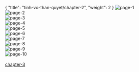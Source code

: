 { "title": "tinh-vo-than-quyet/chapter-2", "weight": 2 }
<img src="tinh-vo-than-quyet_0002_01-07eb1bc00fc1bde733f762dfdc7a0269.webp" alt="page-1" origin="https://3.bp.blogspot.com/-MAm3cEH0IDM/V2-4P9luRKI/AAAAAAAIN4A/snDbEXaLAy4/s0/Tinh-Vo-Than-Quyet-Chapter-2-P-2.jpg"><br/>
<img src="tinh-vo-than-quyet_0002_02-a777fb2f185082b3ec84b408786f13ac.webp" alt="page-2" origin="https://3.bp.blogspot.com/-tmf0gmTass0/V2-4QtQy2vI/AAAAAAAIN4I/TgYgtgusFGc/s0/Tinh-Vo-Than-Quyet-Chapter-2-P-3.jpg"><br/>
<img src="tinh-vo-than-quyet_0002_03-1c85ace3646426f7b0b404bfa1f4fc57.webp" alt="page-3" origin="https://3.bp.blogspot.com/-Tz-OmDXhSAM/V2-4RBu4YjI/AAAAAAAIN4Q/qRiFNXhNyE8/s0/Tinh-Vo-Than-Quyet-Chapter-2-P-4.jpg"><br/>
<img src="tinh-vo-than-quyet_0002_04-b68affd3c54c7906bee4a5bc0e26fa73.webp" alt="page-4" origin="https://3.bp.blogspot.com/-91i0CKscL0w/V2-4R3pN9gI/AAAAAAAIN4Y/W1dgL2JTfd4/s0/Tinh-Vo-Than-Quyet-Chapter-2-P-5.jpg"><br/>
<img src="tinh-vo-than-quyet_0002_05-e827d730dcf2cf02dc1177914280e3e4.webp" alt="page-5" origin="https://3.bp.blogspot.com/-dkRn3_bC9mA/V2-4SWV7E0I/AAAAAAAIN4g/fU_p-LrXTiA/s0/Tinh-Vo-Than-Quyet-Chapter-2-P-6.jpg"><br/>
<img src="tinh-vo-than-quyet_0002_06-983a51dc4ee44735cb7b373c343ccd8d.webp" alt="page-6" origin="https://3.bp.blogspot.com/-I6m3vDHc4mM/V2-4S1i_qmI/AAAAAAAIN4o/3Nhj3PjkGQg/s0/Tinh-Vo-Than-Quyet-Chapter-2-P-7.jpg"><br/>
<img src="tinh-vo-than-quyet_0002_07-78eea089343d0511fb0861d4060839a9.webp" alt="page-7" origin="https://3.bp.blogspot.com/-nbJJFibSVwY/V2-4Tkl061I/AAAAAAAIN4w/jsKuNtI0GeI/s0/Tinh-Vo-Than-Quyet-Chapter-2-P-8.jpg"><br/>
<img src="tinh-vo-than-quyet_0002_08-243ae77abc952a6121d04fa953682f7f.webp" alt="page-8" origin="https://3.bp.blogspot.com/-379AdLuGj5Y/V2-4UMQHbQI/AAAAAAAIN44/IADiqQMO5nw/s0/Tinh-Vo-Than-Quyet-Chapter-2-P-9.jpg"><br/>
<img src="tinh-vo-than-quyet_0002_09-2d99cdd70433117d23926695796f987f.webp" alt="page-9" origin="https://3.bp.blogspot.com/-SllPELGvAA8/V2-4UjhwnHI/AAAAAAAIN5A/O5LsrXfZ3fU/s0/Tinh-Vo-Than-Quyet-Chapter-2-P-10.jpg"><br/>
<img src="tinh-vo-than-quyet_0002_10-4e9321275cb984943e5e58f8cfa5f96d.webp" alt="page-10" origin="https://3.bp.blogspot.com/-0NmcQdaHXuY/V2-4VXgVJLI/AAAAAAAIN5I/RmUhI1gfWF0/s0/Tinh-Vo-Than-Quyet-Chapter-2-P-11.jpg"><br/>
<br/><a class="nextchap" href="/tinh-vo-than-quyet/chapter-3">chapter-3</a>
